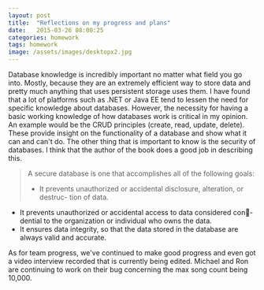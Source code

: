 ```yaml
---
layout: post
title:  "Reflections on my progress and plans"
date:   2015-03-26 08:00:25
categories: homework
tags: homework
image: /assets/images/desktopx2.jpg
---
```


Database knowledge is incredibly important no matter what field you go into. Mostly, because they are an extremely efficient way to store data and pretty much anything that uses persistent storage uses them. I have found that a lot of platforms such as .NET or Java EE tend to lessen the need for specific knowledge about databases. However, the necessity for having a basic working knowledge of how databases work is critical in my opinion. An example would be the CRUD principles (create, read, update, delete). These provide insight on the functionality of a database and show what it can and can't do. The other thing that is important to know is the security of databases. I think that the author of the book does a good job in describing this. 

> A secure database is one that accomplishes all of the following goals:
>
> * It prevents unauthorized or accidental disclosure, alteration, or destruc- tion of data.
* It prevents unauthorized or accidental access to data considered con􏰅- dential to the organization or individual who owns the data.
* It ensures data integrity, so that the data stored in the database are always valid and accurate. 

As for team progress, we've continued to make good progress and even got a video interview recorded that is currently being edited. Michael and Ron are continuing to work on their bug concerning the max song count being 10,000. 
